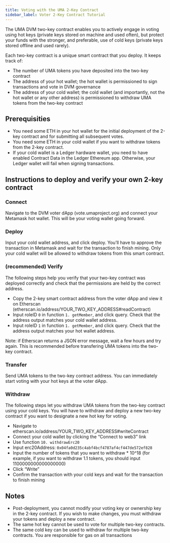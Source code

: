 ```yaml
---
title: Voting with the UMA 2-Key Contract
sidebar_label: Voter 2-Key Contract Tutorial
---
```


The UMA DVM two-key contract enables you to actively engage in voting using hot keys (private keys stored on machine and used often), but protect your funds with the stronger, and preferable, use of cold keys (private keys stored offline and used rarely).

Each two-key contract is a unique smart contract that you deploy. It keeps track of:

- The number of UMA tokens you have deposited into the two-key contract
- The address of your hot wallet; the hot wallet is permissioned to sign transactions and vote in DVM governance
- The address of your cold wallet; the cold wallet (and importantly, not the hot wallet or any other address) is permissioned to withdraw UMA tokens from the two-key contract

## Prerequisities

- You need some ETH in your hot wallet for the initial deployment of the 2-key contract and for submitting all subsequent votes.
- You need some ETH in your cold wallet if you want to withdraw tokens from the 2-key contract.
- If your cold wallet is a Ledger hardware wallet, you need to have enabled Contract Data in the Ledger Ethereum app.
  Otherwise, your Ledger wallet will fail when signing transactions.

## Instructions to deploy and verify your own 2-key contract

### Connect

Navigate to the DVM voter dApp (vote.umaproject.org) and connect your Metamask hot wallet.
This will be your voting wallet going forward.

### Deploy

Input your cold wallet address, and click deploy.
You’ll have to approve the transaction in Metamask and wait for the transaction to finish mining.
Only your cold wallet will be allowed to withdraw tokens from this smart contract.

### (recommended) Verify

The following steps help you verify that your two-key contract was deployed correctly and check that the permissions are held by the correct address.

- Copy the 2-key smart contract address from the voter dApp and view it on Etherscan (etherscan.io/address/YOUR_TWO_KEY_ADDRESS#readContract)
- Input roleID `0` in function `1. getMember`, and click query. Check that the address output matches your cold wallet address.
- Input roleID `1` in function `1. getMember`, and click query. Check that the address output matches your hot wallet address.

Note: if Etherscan returns a JSON error message, wait a few hours and try again.
This is recommended before transfering UMA tokens into the two-key contract.

### Transfer

Send UMA tokens to the two-key contract address.
You can immediately start voting with your hot keys at the voter dApp.

### Withdraw

The following steps let you withdraw UMA tokens from the two-key contract using your cold keys.
You will have to withdraw and deploy a new two-key contract if you want to designate a new hot key for voting.

- Navigate to etherscan.io/address/YOUR_TWO_KEY_ADDRESS#writeContract
- Connect your cold wallet by clicking the “Connect to web3” link
- Use function `10. withdrawErc20`
- Input erc20Address: `0x04fa0d235c4abf4bcf4787af4cf447de572ef828`
- Input the number of tokens that you want to withdraw \* 10^18 (for example, if you want to withdraw 1.1 tokens, you should input 1100000000000000000)
- Click “Write”
- Confirm the transaction with your cold keys and wait for the transaction to finish mining

## Notes

- Post-deployment, you cannot modify your voting key or ownership key in the 2-key contract.
  If you wish to make changes, you must withdraw your tokens and deploy a new contract.
- The same hot key cannot be used to vote for multiple two-key contracts.
- The same cold key can be used to withdraw for multiple two-key contracts.
  You are responsible for gas on all transactions
